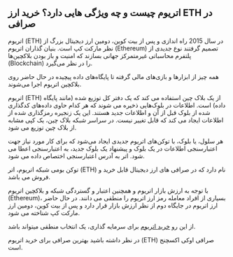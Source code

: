 

## اتریوم چیست و چه ویژگی هایی دارد؟ خرید ارز ETH در صرافی

اتریوم (ETH) در سال 2015 راه اندازی و پس از بیت کوین، دومین ارز دیجیتال بزرگ از نظر مارکت کپ است. بنیان‌ گذاران اتریوم (Ethereum) تصمیم گرفتند نوع جدیدی از پلتفرم محاسباتی غیرمتمرکز جهانی بسازند که امنیت و باز بودن بلاکچین‌ها (Blockchain) را در نظر می‌گیرد.

همه چیز از ابزارها و بازی‌های مالی گرفته تا پایگاه‌های داده پیچیده در حال حاضر روی بلاکچین اتریوم اجرا می‌شوند.


اتریوم (ETH) از یک بلاک چین استفاده می کند که یک دفتر کل توزیع شده (مانند پایگاه داده) است. اطلاعات در بلوک‌هایی ذخیره می‌ شوند که هر کدام حاوی داده‌های کدگذاری شده از بلوک قبل از آن و اطلاعات جدید هستند. این یک زنجیره رمزگذاری شده از اطلاعات ایجاد می کند که قابل تغییر نیست. در سراسر شبکه بلاک چین، یک کپی مشابه از بلاک چین توزیع می شود.

هر سلول، یا بلوک، با توکن‌های اتریوم جدیدی ایجاد می‌شود که برای کار مورد نیاز جهت اعتبارسنجی اطلاعات در یک بلوک و پیشنهاد یک بلوک جدید، به اعتبارسنجی اعطا می‌ شود. اتر به آدرس اعتبارسنجی اختصاص داده می شود.

توکن بومی شبکه اتریوم، اتر (ETH) نام دارد که در صرافی های ارز دیجیتال قابل خرید و فروش می باشد.

با توجه به ارزش بازار اتریوم و همچنین اعتبار و گستردگی شبکه و بلاکچین اتریوم (Ethereum)، بسیاری از افراد معامله رمز ارز اتریوم را منطقی می دانند. در حال حاضر ارز اتریوم در جایگاه دوم از نظر ارزش بازار قرار دارد و پس از بیت کوین، دومین ارز مارکت کپ شناخته می شود.

  

از این رو [خرید اتریوم](https://ok-ex.io/buy-and-sell/ETH/) برای سرمایه گذاری، یک انتخاب منطقی میتواند باشد.

در نظر داشته باشید بهترین صرافی برای خرید اتریوم (ETH) صرافی اوکی اکسچنج است.
